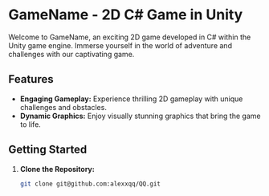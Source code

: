 # GameName - 2D C# Game in Unity

Welcome to GameName, an exciting 2D game developed in C# within the Unity game engine. Immerse yourself in the world of adventure and challenges with our captivating game.

## Features

- **Engaging Gameplay:** Experience thrilling 2D gameplay with unique challenges and obstacles.
- **Dynamic Graphics:** Enjoy visually stunning graphics that bring the game to life.

## Getting Started

1. **Clone the Repository:**
   ```bash
   git clone git@github.com:alexxqq/QQ.git
